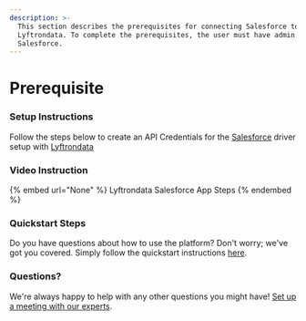 ```yaml
---
description: >-
  This section describes the prerequisites for connecting Salesforce to
  Lyftrondata. To complete the prerequisites, the user must have admin access to
  Salesforce.
---
```


# Prerequisite

<mark style="color:blue;"></mark>

### Setup Instructions

Follow the steps below to create an API Credentials for the [Salesforce](None) driver setup with [Lyftrondata](https://www.lyftrondata.com)

### Video Instruction

{% embed url="None" %}
Lyftrondata Salesforce App Steps
{% endembed %}

### Quickstart Steps

Do you have questions about how to use the platform? Don't worry; we've got you covered. Simply follow the quickstart instructions [here](README.md).

### Questions? <a href="#questions" id="questions"></a>

We're always happy to help with any other questions you might have! [Set up a meeting with our experts](https://www.lyftrondata.com/book-a-meeting/).

